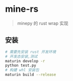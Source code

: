 # mine-rs

> minepy 的 rust wrap 实现

## 安装
```bash
# 需要先安装 rust 开发环境
# 开发态安装,测试
maturin develop -r
python test.py
# 构建 whl 安装包
maturin build --release
```
